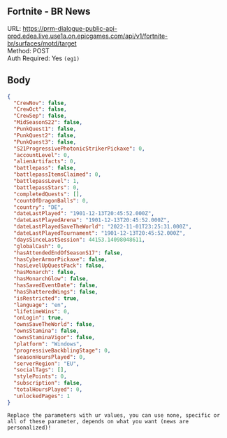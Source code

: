 ## Fortnite - BR News

URL: https://prm-dialogue-public-api-prod.edea.live.use1a.on.epicgames.com/api/v1/fortnite-br/surfaces/motd/target \
Method: POST \
Auth Required: Yes `(eg1)`

## Body

```json
{
  "CrewNov": false,
  "CrewOct": false,
  "CrewSep": false,
  "MidSeasonS22": false,
  "PunkQuest1": false,
  "PunkQuest2": false,
  "PunkQuest3": false,
  "S21ProgressivePhotonicStrikerPickaxe": 0,
  "accountLevel": 0,
  "alienArtifacts": 0,
  "battlepass": false,
  "battlepassItemsClaimed": 0,
  "battlepassLevel": 1,
  "battlepassStars": 0,
  "completedQuests": [],
  "countOfDragonBalls": 0,
  "country": "DE",
  "dateLastPlayed": "1901-12-13T20:45:52.000Z",
  "dateLastPlayedArena": "1901-12-13T20:45:52.000Z",
  "dateLastPlayedSaveTheWorld": "2022-11-01T23:25:31.000Z",
  "dateLastPlayedTournament": "1901-12-13T20:45:52.000Z",
  "daysSinceLastSession": 44153.14098048611,
  "globalCash": 0,
  "hasAttendedEndOfSeasonS17": false,
  "hasCyberArmorPickaxe": false,
  "hasLevelUpQuestPack": false,
  "hasMonarch": false,
  "hasMonarchGlow": false,
  "hasSavedEventDate": false,
  "hasShatteredWings": false,
  "isRestricted": true,
  "language": "en",
  "lifetimeWins": 0,
  "onLogin": true,
  "ownsSaveTheWorld": false,
  "ownsStamina": false,
  "ownsStaminaVigor": false,
  "platform": "Windows",
  "progressiveBackblingStage": 0,
  "seasonHoursPlayed": 0,
  "serverRegion": "EU",
  "socialTags": [],
  "stylePoints": 0,
  "subscription": false,
  "totalHoursPlayed": 0,
  "unlockedPages": 1
}
```

`Replace the parameters with ur values, you can use none, specific or all of these parameter, depends on what you want (news are personalized)!`
